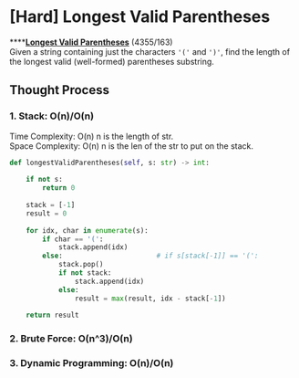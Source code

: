 # \[Hard\] Longest Valid Parentheses

\*\*\*\*[**Longest Valid Parentheses**](https://leetcode.com/problems/longest-valid-parentheses/)    \(4355/163\)  
Given a string containing just the characters `'('` and `')'`, find the length of the longest valid \(well-formed\) parentheses substring.

## Thought Process

### 1. Stack: O\(n\)/O\(n\)

Time Complexity: O\(n\)    n is the length of str.   
Space Complexity: O\(n\)  n is the len of the str to put on the stack.

```python
def longestValidParentheses(self, s: str) -> int:
    
    if not s:
        return 0
    
    stack = [-1]
    result = 0
    
    for idx, char in enumerate(s):
        if char == '(':
            stack.append(idx)
        else:                       # if s[stack[-1]] == '(':
            stack.pop()
            if not stack:
                stack.append(idx)
            else:
                result = max(result, idx - stack[-1])
    
    return result
```

### 2. Brute Force: O\(n^3\)/O\(n\)

### 3. Dynamic Programming: O\(n\)/O\(n\)

